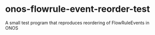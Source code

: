 # onos-flowrule-event-reorder-test
A small test program that reproduces reordering of FlowRuleEvents in ONOS
